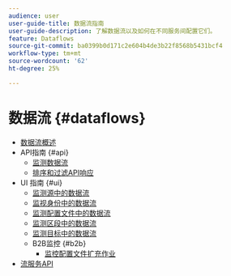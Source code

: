 ```yaml
---
audience: user
user-guide-title: 数据流指南
user-guide-description: 了解数据流以及如何在不同服务间配置它们。
feature: Dataflows
source-git-commit: ba0399b0d171c2e604b4de3b22f8568b5431bcf4
workflow-type: tm+mt
source-wordcount: '62'
ht-degree: 25%

---
```



# 数据流 {#dataflows}

- [数据流概述](./home.md)
- API指南 {#api}
   - [监测数据流](./api/monitor.md)
   - [排序和过滤API响应](./api/sort-and-filter.md)
- UI 指南 {#ui}
   - [监测源中的数据流](./ui/monitor-sources.md)
   - [监视身份中的数据流](./ui/monitor-identities.md)
   - [监测配置文件中的数据流](./ui/monitor-profiles.md)
   - [监测区段中的数据流](./ui/monitor-segments.md)
   - [监测目标中的数据流](./ui/monitor-destinations.md)
   - B2B监控 {#b2b}
      - [监控配置文件扩充作业](./ui/b2b/monitor-profile-enrichment.md)
- [流服务API](https://www.adobe.io/experience-platform-apis/references/flow-service/)
